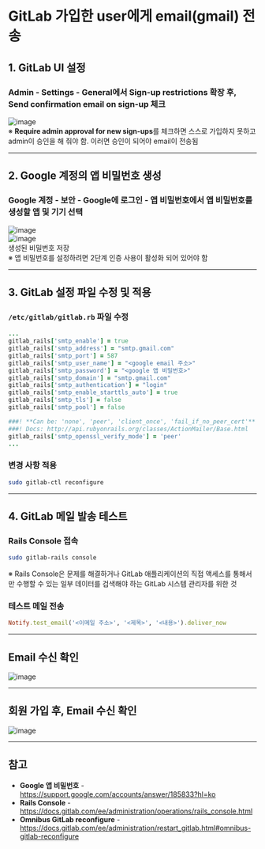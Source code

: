 # GitLab 가입한 user에게 email(gmail) 전송

## 1. GitLab UI 설정
### Admin - Settings - General에서 Sign-up restrictions 확장 후, Send confirmation email on sign-up 체크
![image](https://user-images.githubusercontent.com/46125158/181909276-8a2525b4-c6b5-4eee-ac2b-53da52796824.png)  
※ **Require admin approval for new sign-ups**를 체크하면 스스로 가입하지 못하고 admin이 승인을 해 줘야 함. 이러면 승인이 되어야 email이 전송됨

<hr>

## 2. Google 계정의 앱 비밀번호 생성
### Google 계정 - 보안 - Google에 로그인 - 앱 비밀번호에서 앱 비밀번호를 생성할 앱 및 기기 선택
![image](https://user-images.githubusercontent.com/46125158/181908638-cade3f9f-ef0a-456a-8975-0b055fff9658.png)  
![image](https://user-images.githubusercontent.com/46125158/181908651-d0f59060-4cbb-4638-b89e-c1acf550cf45.png)  
생성된 비밀번호 저장  
※ 앱 비밀번호를 설정하려면 2단계 인증 사용이 활성화 되어 있어야 함

<hr>

## 3. GitLab 설정 파일 수정 및 적용
### `/etc/gitlab/gitlab.rb` 파일 수정
```ruby
...
gitlab_rails['smtp_enable'] = true
gitlab_rails['smtp_address'] = "smtp.gmail.com"
gitlab_rails['smtp_port'] = 587
gitlab_rails['smtp_user_name'] = "<google email 주소>"
gitlab_rails['smtp_password'] = "<google 앱 비밀번호>"
gitlab_rails['smtp_domain'] = "smtp.gmail.com"
gitlab_rails['smtp_authentication'] = "login"
gitlab_rails['smtp_enable_starttls_auto'] = true
gitlab_rails['smtp_tls'] = false
gitlab_rails['smtp_pool'] = false

###! **Can be: 'none', 'peer', 'client_once', 'fail_if_no_peer_cert'**
###! Docs: http://api.rubyonrails.org/classes/ActionMailer/Base.html
gitlab_rails['smtp_openssl_verify_mode'] = 'peer'
...
```

### 변경 사항 적용
```bash
sudo gitlab-ctl reconfigure
```

<hr>

## 4. GitLab 메일 발송 테스트
### Rails Console 접속
```bash
sudo gitlab-rails console
```
※ Rails Console은 문제를 해결하거나 GitLab 애플리케이션의 직접 액세스를 통해서만 수행할 수 있는 일부 데이터를 검색해야 하는 GitLab 시스템 관리자를 위한 것

### 테스트 메일 전송
```ruby
Notify.test_email('<이메일 주소>', '<제목>', '<내용>').deliver_now
```

<hr>

## Email 수신 확인
![image](https://user-images.githubusercontent.com/46125158/181909077-a36128ff-683f-4761-b898-a98970081c73.png)

<hr>

## 회원 가입 후, Email 수신 확인
![image](https://user-images.githubusercontent.com/46125158/181909093-3cbe36d9-ebd7-437c-a1f4-dce4d1e40d9d.png)

<hr>

## 참고
- **Google 앱 비밀번호** - https://support.google.com/accounts/answer/185833?hl=ko
- **Rails Console** - https://docs.gitlab.com/ee/administration/operations/rails_console.html
- **Omnibus GitLab reconfigure** - https://docs.gitlab.com/ee/administration/restart_gitlab.html#omnibus-gitlab-reconfigure
